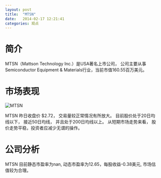 ```yaml
---
layout: post
title:  "MTSN"
date:   2014-02-17 12:21:41
categories: 观点
---
```


# 简介
MTSN（Mattson Technology Inc.）是USA著名上市公司，
公司主要从事Semiconductor Equipment & Materials行业，当前市值160.55百万美元。

# 市场表现

![MTSN](http://finviz.com/chart.ashx?t=MTSN&ty=c&ta=1&p=d&s=l)

MTSN 昨日收盘价 $2.72，
交易量较正常情况有所放大。
目前股价处于20日均线以下，
接近50日均线，
并且处于200日均线以上。
从短期市场走势来看，
股价走势平稳，投资者应减少无谓的操作。

# 公司分析
MTSN 目前静态市盈率为nan, 动态市盈率为12.65，每股收益-0.38美元,
市场估值较为合理。

